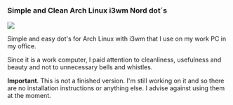 ### Simple and Clean Arch Linux i3wm Nord dot´s

![](https://archlinux-ultras.de/img/demo.png)

Simple and easy dot's for Arch Linux with i3wm that I use on my work PC in my office.

Since it is a work computer, I paid attention to cleanliness, usefulness and beauty and not to unnecessary bells and whistles.

**Important**. This is not a finished version. I'm still working on it and so there are no installation instructions or anything else. I advise against using them at the moment.
